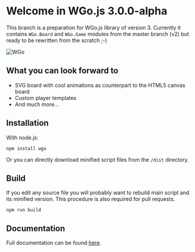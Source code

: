 # Welcome in WGo.js 3.0.0-alpha #

This branch is a preparation for WGo.js library of version 3. Currently it contains `WGo.Board` and `WGo.Game` modules from the master branch (v2) but ready to be rewritten from the scratch ;-)

![WGo](https://raw.githubusercontent.com/waltheri/wgo.js/dev/docs-src/wgo.png)

## What you can look forward to ##

* SVG board with cool animations as counterpart to the HTML5 canvas board
* Custom player templates 
* And much more...

## Installation ##

With node.js:

```
npm install wgo
```

Or you can directly download minified script files from the `/dist` directory.

## Build ##

If you edit any source file you will probably want to rebuild main script and its minified version. This procedure is also required for pull requests.

```
npm run build
```

## Documentation ##

Full documentation can be found [here](http://waltheri.github.io/wgo.js/).
